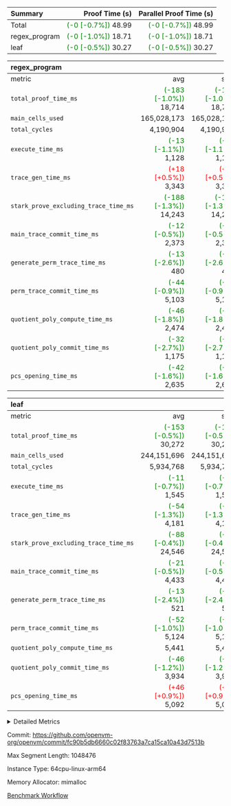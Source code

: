 | Summary | Proof Time (s) | Parallel Proof Time (s) |
|:---|---:|---:|
| Total | <span style='color: green'>(-0 [-0.7%])</span> 48.99 | <span style='color: green'>(-0 [-0.7%])</span> 48.99 |
| regex_program | <span style='color: green'>(-0 [-1.0%])</span> 18.71 | <span style='color: green'>(-0 [-1.0%])</span> 18.71 |
| leaf | <span style='color: green'>(-0 [-0.5%])</span> 30.27 | <span style='color: green'>(-0 [-0.5%])</span> 30.27 |


| regex_program |||||
|:---|---:|---:|---:|---:|
|metric|avg|sum|max|min|
| `total_proof_time_ms ` | <span style='color: green'>(-183 [-1.0%])</span> 18,714 | <span style='color: green'>(-183 [-1.0%])</span> 18,714 | <span style='color: green'>(-183 [-1.0%])</span> 18,714 | <span style='color: green'>(-183 [-1.0%])</span> 18,714 |
| `main_cells_used     ` |  165,028,173 |  165,028,173 |  165,028,173 |  165,028,173 |
| `total_cycles        ` |  4,190,904 |  4,190,904 |  4,190,904 |  4,190,904 |
| `execute_time_ms     ` | <span style='color: green'>(-13 [-1.1%])</span> 1,128 | <span style='color: green'>(-13 [-1.1%])</span> 1,128 | <span style='color: green'>(-13 [-1.1%])</span> 1,128 | <span style='color: green'>(-13 [-1.1%])</span> 1,128 |
| `trace_gen_time_ms   ` | <span style='color: red'>(+18 [+0.5%])</span> 3,343 | <span style='color: red'>(+18 [+0.5%])</span> 3,343 | <span style='color: red'>(+18 [+0.5%])</span> 3,343 | <span style='color: red'>(+18 [+0.5%])</span> 3,343 |
| `stark_prove_excluding_trace_time_ms` | <span style='color: green'>(-188 [-1.3%])</span> 14,243 | <span style='color: green'>(-188 [-1.3%])</span> 14,243 | <span style='color: green'>(-188 [-1.3%])</span> 14,243 | <span style='color: green'>(-188 [-1.3%])</span> 14,243 |
| `main_trace_commit_time_ms` | <span style='color: green'>(-12 [-0.5%])</span> 2,373 | <span style='color: green'>(-12 [-0.5%])</span> 2,373 | <span style='color: green'>(-12 [-0.5%])</span> 2,373 | <span style='color: green'>(-12 [-0.5%])</span> 2,373 |
| `generate_perm_trace_time_ms` | <span style='color: green'>(-13 [-2.6%])</span> 480 | <span style='color: green'>(-13 [-2.6%])</span> 480 | <span style='color: green'>(-13 [-2.6%])</span> 480 | <span style='color: green'>(-13 [-2.6%])</span> 480 |
| `perm_trace_commit_time_ms` | <span style='color: green'>(-44 [-0.9%])</span> 5,103 | <span style='color: green'>(-44 [-0.9%])</span> 5,103 | <span style='color: green'>(-44 [-0.9%])</span> 5,103 | <span style='color: green'>(-44 [-0.9%])</span> 5,103 |
| `quotient_poly_compute_time_ms` | <span style='color: green'>(-46 [-1.8%])</span> 2,474 | <span style='color: green'>(-46 [-1.8%])</span> 2,474 | <span style='color: green'>(-46 [-1.8%])</span> 2,474 | <span style='color: green'>(-46 [-1.8%])</span> 2,474 |
| `quotient_poly_commit_time_ms` | <span style='color: green'>(-32 [-2.7%])</span> 1,175 | <span style='color: green'>(-32 [-2.7%])</span> 1,175 | <span style='color: green'>(-32 [-2.7%])</span> 1,175 | <span style='color: green'>(-32 [-2.7%])</span> 1,175 |
| `pcs_opening_time_ms ` | <span style='color: green'>(-42 [-1.6%])</span> 2,635 | <span style='color: green'>(-42 [-1.6%])</span> 2,635 | <span style='color: green'>(-42 [-1.6%])</span> 2,635 | <span style='color: green'>(-42 [-1.6%])</span> 2,635 |

| leaf |||||
|:---|---:|---:|---:|---:|
|metric|avg|sum|max|min|
| `total_proof_time_ms ` | <span style='color: green'>(-153 [-0.5%])</span> 30,272 | <span style='color: green'>(-153 [-0.5%])</span> 30,272 | <span style='color: green'>(-153 [-0.5%])</span> 30,272 | <span style='color: green'>(-153 [-0.5%])</span> 30,272 |
| `main_cells_used     ` |  244,151,696 |  244,151,696 |  244,151,696 |  244,151,696 |
| `total_cycles        ` |  5,934,768 |  5,934,768 |  5,934,768 |  5,934,768 |
| `execute_time_ms     ` | <span style='color: green'>(-11 [-0.7%])</span> 1,545 | <span style='color: green'>(-11 [-0.7%])</span> 1,545 | <span style='color: green'>(-11 [-0.7%])</span> 1,545 | <span style='color: green'>(-11 [-0.7%])</span> 1,545 |
| `trace_gen_time_ms   ` | <span style='color: green'>(-54 [-1.3%])</span> 4,181 | <span style='color: green'>(-54 [-1.3%])</span> 4,181 | <span style='color: green'>(-54 [-1.3%])</span> 4,181 | <span style='color: green'>(-54 [-1.3%])</span> 4,181 |
| `stark_prove_excluding_trace_time_ms` | <span style='color: green'>(-88 [-0.4%])</span> 24,546 | <span style='color: green'>(-88 [-0.4%])</span> 24,546 | <span style='color: green'>(-88 [-0.4%])</span> 24,546 | <span style='color: green'>(-88 [-0.4%])</span> 24,546 |
| `main_trace_commit_time_ms` | <span style='color: green'>(-21 [-0.5%])</span> 4,433 | <span style='color: green'>(-21 [-0.5%])</span> 4,433 | <span style='color: green'>(-21 [-0.5%])</span> 4,433 | <span style='color: green'>(-21 [-0.5%])</span> 4,433 |
| `generate_perm_trace_time_ms` | <span style='color: green'>(-13 [-2.4%])</span> 521 | <span style='color: green'>(-13 [-2.4%])</span> 521 | <span style='color: green'>(-13 [-2.4%])</span> 521 | <span style='color: green'>(-13 [-2.4%])</span> 521 |
| `perm_trace_commit_time_ms` | <span style='color: green'>(-52 [-1.0%])</span> 5,124 | <span style='color: green'>(-52 [-1.0%])</span> 5,124 | <span style='color: green'>(-52 [-1.0%])</span> 5,124 | <span style='color: green'>(-52 [-1.0%])</span> 5,124 |
| `quotient_poly_compute_time_ms` |  5,441 |  5,441 |  5,441 |  5,441 |
| `quotient_poly_commit_time_ms` | <span style='color: green'>(-46 [-1.2%])</span> 3,934 | <span style='color: green'>(-46 [-1.2%])</span> 3,934 | <span style='color: green'>(-46 [-1.2%])</span> 3,934 | <span style='color: green'>(-46 [-1.2%])</span> 3,934 |
| `pcs_opening_time_ms ` | <span style='color: red'>(+46 [+0.9%])</span> 5,092 | <span style='color: red'>(+46 [+0.9%])</span> 5,092 | <span style='color: red'>(+46 [+0.9%])</span> 5,092 | <span style='color: red'>(+46 [+0.9%])</span> 5,092 |



<details>
<summary>Detailed Metrics</summary>

| group | num_segments | keygen_time_ms | commit_exe_time_ms |
| --- | --- | --- | --- |
| regex_program | 1 | 616 | 42 | 

| group | air_name | quotient_deg | interactions | constraints |
| --- | --- | --- | --- | --- |
| leaf | AccessAdapterAir<2> | 4 | 5 | 12 | 
| leaf | AccessAdapterAir<4> | 4 | 5 | 12 | 
| leaf | AccessAdapterAir<8> | 4 | 5 | 12 | 
| leaf | FriReducedOpeningAir | 4 | 35 | 59 | 
| leaf | NativePoseidon2Air<BabyBearParameters>, 1> | 4 | 31 | 302 | 
| leaf | PhantomAir | 4 | 3 | 4 | 
| leaf | ProgramAir | 1 | 1 | 4 | 
| leaf | VariableRangeCheckerAir | 1 | 1 | 4 | 
| leaf | VmAirWrapper<BranchNativeAdapterAir, BranchEqualCoreAir<1> | 2 | 11 | 23 | 
| leaf | VmAirWrapper<JalNativeAdapterAir, JalCoreAir> | 4 | 7 | 6 | 
| leaf | VmAirWrapper<NativeAdapterAir<2, 0>, PublicValuesCoreAir> | 4 | 11 | 23 | 
| leaf | VmAirWrapper<NativeAdapterAir<2, 1>, FieldArithmeticCoreAir> | 4 | 15 | 23 | 
| leaf | VmAirWrapper<NativeLoadStoreAdapterAir<1>, NativeLoadStoreCoreAir<1> | 4 | 15 | 20 | 
| leaf | VmAirWrapper<NativeLoadStoreAdapterAir<4>, NativeLoadStoreCoreAir<4> | 4 | 15 | 20 | 
| leaf | VmAirWrapper<NativeVectorizedAdapterAir<4>, FieldExtensionCoreAir> | 4 | 15 | 23 | 
| leaf | VmConnectorAir | 4 | 3 | 8 | 
| leaf | VolatileBoundaryAir | 4 | 4 | 16 | 
| regex_program | AccessAdapterAir<16> | 2 | 5 | 14 | 
| regex_program | AccessAdapterAir<2> | 2 | 5 | 14 | 
| regex_program | AccessAdapterAir<32> | 2 | 5 | 14 | 
| regex_program | AccessAdapterAir<4> | 2 | 5 | 14 | 
| regex_program | AccessAdapterAir<64> | 2 | 5 | 14 | 
| regex_program | AccessAdapterAir<8> | 2 | 5 | 14 | 
| regex_program | BitwiseOperationLookupAir<8> | 2 | 2 | 4 | 
| regex_program | KeccakVmAir | 2 | 321 | 4,571 | 
| regex_program | MemoryMerkleAir<8> | 2 | 4 | 40 | 
| regex_program | PersistentBoundaryAir<8> | 2 | 3 | 6 | 
| regex_program | PhantomAir | 2 | 3 | 5 | 
| regex_program | Poseidon2PeripheryAir<BabyBearParameters>, 1> | 2 | 1 | 286 | 
| regex_program | ProgramAir | 1 | 1 | 4 | 
| regex_program | RangeTupleCheckerAir<2> | 1 | 1 | 4 | 
| regex_program | VariableRangeCheckerAir | 1 | 1 | 4 | 
| regex_program | VmAirWrapper<Rv32BaseAluAdapterAir, BaseAluCoreAir<4, 8> | 2 | 19 | 43 | 
| regex_program | VmAirWrapper<Rv32BaseAluAdapterAir, LessThanCoreAir<4, 8> | 2 | 17 | 39 | 
| regex_program | VmAirWrapper<Rv32BaseAluAdapterAir, ShiftCoreAir<4, 8> | 2 | 23 | 90 | 
| regex_program | VmAirWrapper<Rv32BranchAdapterAir, BranchEqualCoreAir<4> | 2 | 11 | 25 | 
| regex_program | VmAirWrapper<Rv32BranchAdapterAir, BranchLessThanCoreAir<4, 8> | 2 | 13 | 41 | 
| regex_program | VmAirWrapper<Rv32CondRdWriteAdapterAir, Rv32JalLuiCoreAir> | 2 | 10 | 22 | 
| regex_program | VmAirWrapper<Rv32HintStoreAdapterAir, Rv32HintStoreCoreAir> | 2 | 15 | 17 | 
| regex_program | VmAirWrapper<Rv32JalrAdapterAir, Rv32JalrCoreAir> | 2 | 16 | 20 | 
| regex_program | VmAirWrapper<Rv32LoadStoreAdapterAir, LoadSignExtendCoreAir<4, 8> | 2 | 18 | 33 | 
| regex_program | VmAirWrapper<Rv32LoadStoreAdapterAir, LoadStoreCoreAir<4> | 2 | 17 | 38 | 
| regex_program | VmAirWrapper<Rv32MultAdapterAir, DivRemCoreAir<4, 8> | 2 | 25 | 88 | 
| regex_program | VmAirWrapper<Rv32MultAdapterAir, MulHCoreAir<4, 8> | 2 | 24 | 38 | 
| regex_program | VmAirWrapper<Rv32MultAdapterAir, MultiplicationCoreAir<4, 8> | 2 | 19 | 26 | 
| regex_program | VmAirWrapper<Rv32RdWriteAdapterAir, Rv32AuipcCoreAir> | 2 | 11 | 15 | 
| regex_program | VmConnectorAir | 2 | 3 | 9 | 

| group | air_name | idx | rows | prep_cols | perm_cols | main_cols | cells |
| --- | --- | --- | --- | --- | --- | --- | --- |
| leaf | AccessAdapterAir<2> | 0 | 2,097,152 |  | 16 | 11 | 56,623,104 | 
| leaf | AccessAdapterAir<4> | 0 | 1,048,576 |  | 16 | 13 | 30,408,704 | 
| leaf | AccessAdapterAir<8> | 0 | 131,072 |  | 16 | 17 | 4,325,376 | 
| leaf | FriReducedOpeningAir | 0 | 1,048,576 |  | 76 | 64 | 146,800,640 | 
| leaf | NativePoseidon2Air<BabyBearParameters>, 1> | 0 | 65,536 |  | 36 | 348 | 25,165,824 | 
| leaf | PhantomAir | 0 | 32,768 |  | 8 | 6 | 458,752 | 
| leaf | ProgramAir | 0 | 262,144 |  | 8 | 10 | 4,718,592 | 
| leaf | VariableRangeCheckerAir | 0 | 262,144 | 2 | 8 | 1 | 2,359,296 | 
| leaf | VmAirWrapper<BranchNativeAdapterAir, BranchEqualCoreAir<1> | 0 | 2,097,152 |  | 28 | 23 | 106,954,752 | 
| leaf | VmAirWrapper<JalNativeAdapterAir, JalCoreAir> | 0 | 131,072 |  | 12 | 10 | 2,883,584 | 
| leaf | VmAirWrapper<NativeAdapterAir<2, 0>, PublicValuesCoreAir> | 0 | 64 |  | 16 | 23 | 2,496 | 
| leaf | VmAirWrapper<NativeAdapterAir<2, 1>, FieldArithmeticCoreAir> | 0 | 4,194,304 |  | 20 | 30 | 209,715,200 | 
| leaf | VmAirWrapper<NativeLoadStoreAdapterAir<1>, NativeLoadStoreCoreAir<1> | 0 | 2,097,152 |  | 36 | 25 | 127,926,272 | 
| leaf | VmAirWrapper<NativeLoadStoreAdapterAir<4>, NativeLoadStoreCoreAir<4> | 0 | 65,536 |  | 36 | 34 | 4,587,520 | 
| leaf | VmAirWrapper<NativeVectorizedAdapterAir<4>, FieldExtensionCoreAir> | 0 | 131,072 |  | 20 | 40 | 7,864,320 | 
| leaf | VmConnectorAir | 0 | 2 | 1 | 8 | 4 | 24 | 
| leaf | VolatileBoundaryAir | 0 | 1,048,576 |  | 8 | 11 | 19,922,944 | 

| group | air_name | segment | rows | prep_cols | perm_cols | main_cols | cells |
| --- | --- | --- | --- | --- | --- | --- | --- |
| regex_program | AccessAdapterAir<2> | 0 | 64 |  | 24 | 11 | 2,240 | 
| regex_program | AccessAdapterAir<4> | 0 | 32 |  | 24 | 13 | 1,184 | 
| regex_program | AccessAdapterAir<8> | 0 | 131,072 |  | 24 | 17 | 5,373,952 | 
| regex_program | BitwiseOperationLookupAir<8> | 0 | 65,536 | 3 | 8 | 2 | 655,360 | 
| regex_program | KeccakVmAir | 0 | 32 |  | 1,288 | 3,164 | 142,464 | 
| regex_program | MemoryMerkleAir<8> | 0 | 131,072 |  | 20 | 32 | 6,815,744 | 
| regex_program | PersistentBoundaryAir<8> | 0 | 131,072 |  | 12 | 20 | 4,194,304 | 
| regex_program | PhantomAir | 0 | 512 |  | 12 | 6 | 9,216 | 
| regex_program | Poseidon2PeripheryAir<BabyBearParameters>, 1> | 0 | 16,384 |  | 8 | 300 | 5,046,272 | 
| regex_program | ProgramAir | 0 | 131,072 |  | 8 | 10 | 2,359,296 | 
| regex_program | RangeTupleCheckerAir<2> | 0 | 524,288 | 2 | 8 | 1 | 4,718,592 | 
| regex_program | VariableRangeCheckerAir | 0 | 262,144 | 2 | 8 | 1 | 2,359,296 | 
| regex_program | VmAirWrapper<Rv32BaseAluAdapterAir, BaseAluCoreAir<4, 8> | 0 | 2,097,152 |  | 80 | 36 | 243,269,632 | 
| regex_program | VmAirWrapper<Rv32BaseAluAdapterAir, LessThanCoreAir<4, 8> | 0 | 65,536 |  | 40 | 37 | 5,046,272 | 
| regex_program | VmAirWrapper<Rv32BaseAluAdapterAir, ShiftCoreAir<4, 8> | 0 | 262,144 |  | 52 | 53 | 27,525,120 | 
| regex_program | VmAirWrapper<Rv32BranchAdapterAir, BranchEqualCoreAir<4> | 0 | 524,288 |  | 48 | 26 | 38,797,312 | 
| regex_program | VmAirWrapper<Rv32BranchAdapterAir, BranchLessThanCoreAir<4, 8> | 0 | 262,144 |  | 56 | 32 | 23,068,672 | 
| regex_program | VmAirWrapper<Rv32CondRdWriteAdapterAir, Rv32JalLuiCoreAir> | 0 | 131,072 |  | 44 | 18 | 8,126,464 | 
| regex_program | VmAirWrapper<Rv32HintStoreAdapterAir, Rv32HintStoreCoreAir> | 0 | 16,384 |  | 36 | 26 | 1,015,808 | 
| regex_program | VmAirWrapper<Rv32JalrAdapterAir, Rv32JalrCoreAir> | 0 | 131,072 |  | 36 | 28 | 8,388,608 | 
| regex_program | VmAirWrapper<Rv32LoadStoreAdapterAir, LoadSignExtendCoreAir<4, 8> | 0 | 1,024 |  | 76 | 35 | 113,664 | 
| regex_program | VmAirWrapper<Rv32LoadStoreAdapterAir, LoadStoreCoreAir<4> | 0 | 2,097,152 |  | 72 | 40 | 234,881,024 | 
| regex_program | VmAirWrapper<Rv32MultAdapterAir, DivRemCoreAir<4, 8> | 0 | 128 |  | 104 | 57 | 20,608 | 
| regex_program | VmAirWrapper<Rv32MultAdapterAir, MulHCoreAir<4, 8> | 0 | 256 |  | 100 | 39 | 35,584 | 
| regex_program | VmAirWrapper<Rv32MultAdapterAir, MultiplicationCoreAir<4, 8> | 0 | 65,536 |  | 80 | 31 | 7,274,496 | 
| regex_program | VmAirWrapper<Rv32RdWriteAdapterAir, Rv32AuipcCoreAir> | 0 | 65,536 |  | 28 | 21 | 3,211,264 | 
| regex_program | VmConnectorAir | 0 | 2 | 1 | 12 | 4 | 32 | 

| group | idx | trace_gen_time_ms | total_proof_time_ms | total_cycles | total_cells | stark_prove_excluding_trace_time_ms | quotient_poly_compute_time_ms | quotient_poly_commit_time_ms | perm_trace_commit_time_ms | pcs_opening_time_ms | main_trace_commit_time_ms | main_cells_used | generate_perm_trace_time_ms | execute_time_ms |
| --- | --- | --- | --- | --- | --- | --- | --- | --- | --- | --- | --- | --- | --- | --- |
| leaf | 0 | 4,181 | 30,272 | 5,934,768 | 750,717,400 | 24,546 | 5,441 | 3,934 | 5,124 | 5,092 | 4,433 | 244,151,696 | 521 | 1,545 | 

| group | segment | trace_gen_time_ms | total_proof_time_ms | total_cycles | total_cells | stark_prove_excluding_trace_time_ms | quotient_poly_compute_time_ms | quotient_poly_commit_time_ms | perm_trace_commit_time_ms | pcs_opening_time_ms | main_trace_commit_time_ms | main_cells_used | generate_perm_trace_time_ms | execute_time_ms |
| --- | --- | --- | --- | --- | --- | --- | --- | --- | --- | --- | --- | --- | --- | --- |
| regex_program | 0 | 3,343 | 18,714 | 4,190,904 | 632,452,480 | 14,243 | 2,474 | 1,175 | 5,103 | 2,635 | 2,373 | 165,028,173 | 480 | 1,128 | 

</details>


Commit: https://github.com/openvm-org/openvm/commit/fc90b5db6660c02f83763a7ca15ca10a43d7513b

Max Segment Length: 1048476

Instance Type: 64cpu-linux-arm64

Memory Allocator: mimalloc

[Benchmark Workflow](https://github.com/openvm-org/openvm/actions/runs/12824582550)
